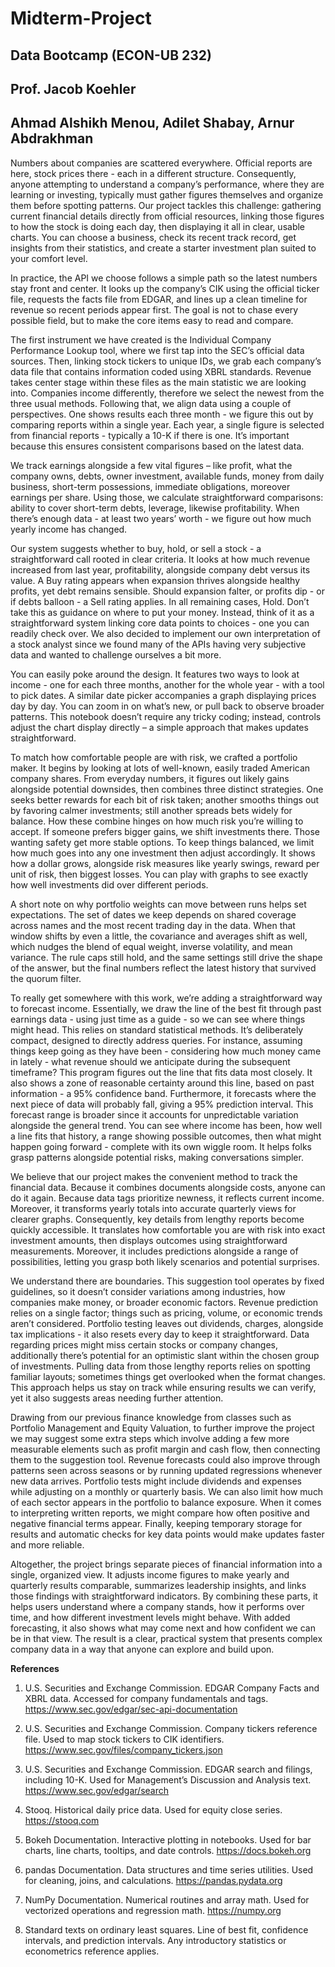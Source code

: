 # Midterm-Project
## Data Bootcamp (ECON-UB 232)
## Prof. Jacob Koehler
## Ahmad Alshikh Menou, Adilet Shabay, Arnur Abdrakhman

Numbers about companies are scattered everywhere. Official reports are here, stock prices there - each in a different structure. Consequently, anyone attempting to understand a company’s performance, where they are learning or investing, typically must gather figures themselves and organize them before spotting patterns. Our project tackles this challenge: gathering current financial details directly from official resources, linking those figures to how the stock is doing each day, then displaying it all in clear, usable charts. You can choose a business, check its recent track record, get insights from their statistics, and create a starter investment plan suited to your comfort level.

In practice, the API we choose follows a simple path so the latest numbers stay front and center. It looks up the company’s CIK using the official ticker file, requests the facts file from EDGAR, and lines up a clean timeline for revenue so recent periods appear first. The goal is not to chase every possible field, but to make the core items easy to read and compare.

The first instrument we have created is the Individual Company Performance Lookup tool, where we first tap into the SEC’s official data sources. Then, linking stock tickers to unique IDs, we grab each company’s data file that contains information coded using XBRL standards. Revenue takes center stage within these files as the main statistic we are looking into. Companies income differently, therefore we select the newest from the three usual methods. Following that, we align data using a couple of perspectives. One shows results each three month - we figure this out by comparing reports within a single year. Each year, a single figure is selected from financial reports - typically a 10-K if there is one. It’s important because this ensures consistent comparisons based on the latest data.

We track earnings alongside a few vital figures – like profit, what the company owns, debts, owner investment, available funds, money from daily business, short-term possessions, immediate obligations, moreover earnings per share. Using those, we calculate straightforward comparisons: ability to cover short-term debts, leverage, likewise profitability. When there’s enough data - at least two years’ worth - we figure out how much yearly income has changed. 

Our system suggests whether to buy, hold, or sell a stock - a straightforward call rooted in clear criteria. It looks at how much revenue increased from last year, profitability, alongside company debt versus its value. A Buy rating appears when expansion thrives alongside healthy profits, yet debt remains sensible. Should expansion falter, or profits dip - or if debts balloon - a Sell rating applies. In all remaining cases, Hold. Don’t take this as guidance on where to put your money. Instead, think of it as a straightforward system linking core data points to choices - one you can readily check over. We also decided to implement our own interpretation of a stock analyst since we found many of the APIs having very subjective data and wanted to challenge ourselves a bit more. 

You can easily poke around the design. It features two ways to look at income - one for each three months, another for the whole year - with a tool to pick dates. A similar date picker accompanies a graph displaying prices day by day. You can zoom in on what’s new, or pull back to observe broader patterns. This notebook doesn’t require any tricky coding; instead, controls adjust the chart display directly – a simple approach that makes updates straightforward.

To match how comfortable people are with risk, we crafted a portfolio maker. It begins by looking at lots of well-known, easily traded American company shares. From everyday numbers, it figures out likely gains alongside potential downsides, then combines three distinct strategies. One seeks better rewards for each bit of risk taken; another smooths things out by favoring calmer investments; still another spreads bets widely for balance. How these combine hinges on how much risk you’re willing to accept. If someone prefers bigger gains, we shift investments there. Those wanting safety get more stable options. To keep things balanced, we limit how much goes into any one investment then adjust accordingly. It shows how a dollar grows, alongside risk measures like yearly swings, reward per unit of risk, then biggest losses. You can play with graphs to see exactly how well investments did over different periods.

A short note on why portfolio weights can move between runs helps set expectations. The set of dates we keep depends on shared coverage across names and the most recent trading day in the data. When that window shifts by even a little, the covariance and averages shift as well, which nudges the blend of equal weight, inverse volatility, and mean variance. The rule caps still hold, and the same settings still drive the shape of the answer, but the final numbers reflect the latest history that survived the quorum filter.

To really get somewhere with this work, we’re adding a straightforward way to forecast income. Essentially, we draw the line of the best fit through past earnings data - using just time as a guide - so we can see where things might head. This relies on standard statistical methods. It’s deliberately compact, designed to directly address queries. For instance, assuming things keep going as they have been - considering how much money came in lately - what revenue should we anticipate during the subsequent timeframe? This program figures out the line that fits data most closely. It also shows a zone of reasonable certainty around this line, based on past information - a 95% confidence band. Furthermore, it forecasts where the next piece of data will probably fall, giving a 95% prediction interval. This forecast range is broader since it accounts for unpredictable variation alongside the general trend. You can see where income has been, how well a line fits that history, a range showing possible outcomes, then what might happen going forward - complete with its own wiggle room. It helps folks grasp patterns alongside potential risks, making conversations simpler.

We believe that our project makes the convenient method to track the financial data. Because it combines documents alongside costs, anyone can do it again. Because data tags prioritize newness, it reflects current income. Moreover, it transforms yearly totals into accurate quarterly views for clearer graphs. Consequently, key details from lengthy reports become quickly accessible. It translates how comfortable you are with risk into exact investment amounts, then displays outcomes using straightforward measurements. Moreover, it includes predictions alongside a range of possibilities, letting you grasp both likely scenarios and potential surprises.

We understand there are boundaries. This suggestion tool operates by fixed guidelines, so it doesn’t consider variations among industries, how companies make money, or broader economic factors. Revenue prediction relies on a single factor; things such as pricing, volume, or economic trends aren’t considered. Portfolio testing leaves out dividends, charges, alongside tax implications - it also resets every day to keep it straightforward. Data regarding prices might miss certain stocks or company changes, additionally there’s potential for an optimistic slant within the chosen group of investments. Pulling data from those lengthy reports relies on spotting familiar layouts; sometimes things get overlooked when the format changes. This approach helps us stay on track while ensuring results we can verify, yet it also suggests areas needing further attention.

Drawing from our previous finance knowledge from classes such as Portfolio Management and Equity Valuation, to further improve the project we may suggest some extra steps which involve adding a few more measurable elements such as profit margin and cash flow, then connecting them to the suggestion tool. Revenue forecasts could also improve through patterns seen across seasons or by running updated regressions whenever new data arrives. Portfolio tests might include dividends and expenses while adjusting on a monthly or quarterly basis. We can also limit how much of each sector appears in the portfolio to balance exposure. When it comes to interpreting written reports, we might compare how often positive and negative financial terms appear. Finally, keeping temporary storage for results and automatic checks for key data points would make updates faster and more reliable.

Altogether, the project brings separate pieces of financial information into a single, organized view. It adjusts income figures to make yearly and quarterly results comparable, summarizes leadership insights, and links those findings with straightforward indicators. By combining these parts, it helps users understand where a company stands, how it performs over time, and how different investment levels might behave. With added forecasting, it also shows what may come next and how confident we can be in that view. The result is a clear, practical system that presents complex company data in a way that anyone can explore and build upon.

**References**

1. U.S. Securities and Exchange Commission. EDGAR Company Facts and XBRL data. Accessed for company fundamentals and tags. https://www.sec.gov/edgar/sec-api-documentation

2. U.S. Securities and Exchange Commission. Company tickers reference file. Used to map stock tickers to CIK identifiers. https://www.sec.gov/files/company_tickers.json

3. U.S. Securities and Exchange Commission. EDGAR search and filings, including 10-K. Used for Management’s Discussion and Analysis text. https://www.sec.gov/edgar/search

4. Stooq. Historical daily price data. Used for equity close series. https://stooq.com

5. Bokeh Documentation. Interactive plotting in notebooks. Used for bar charts, line charts, tooltips, and date controls. https://docs.bokeh.org

6. pandas Documentation. Data structures and time series utilities. Used for cleaning, joins, and calculations. https://pandas.pydata.org

7. NumPy Documentation. Numerical routines and array math. Used for vectorized operations and regression math. https://numpy.org

8. Standard texts on ordinary least squares. Line of best fit, confidence intervals, and prediction intervals. Any introductory statistics or econometrics reference applies.

